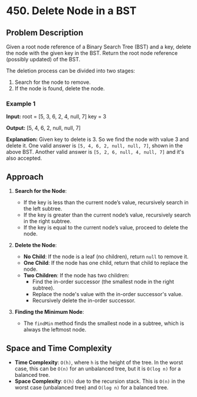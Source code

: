# 450. Delete Node in a BST

## Problem Description

Given a root node reference of a Binary Search Tree (BST) and a key, delete the node with the given key in the BST. Return the root node reference (possibly updated) of the BST.

The deletion process can be divided into two stages:
1. Search for the node to remove.
2. If the node is found, delete the node.

### Example 1

**Input:**
root = [5, 3, 6, 2, 4, null, 7]
key = 3

**Output:**
[5, 4, 6, 2, null, null, 7]

**Explanation:**
Given key to delete is 3. So we find the node with value 3 and delete it.
One valid answer is `[5, 4, 6, 2, null, null, 7]`, shown in the above BST.
Another valid answer is `[5, 2, 6, null, 4, null, 7]` and it's also accepted.

## Approach

1. **Search for the Node**:
   - If the key is less than the current node’s value, recursively search in the left subtree.
   - If the key is greater than the current node’s value, recursively search in the right subtree.
   - If the key is equal to the current node’s value, proceed to delete the node.

2. **Delete the Node**:
   - **No Child**: If the node is a leaf (no children), return `null` to remove it.
   - **One Child**: If the node has one child, return that child to replace the node.
   - **Two Children**: If the node has two children:
     - Find the in-order successor (the smallest node in the right subtree).
     - Replace the node's value with the in-order successor's value.
     - Recursively delete the in-order successor.

3. **Finding the Minimum Node**:
   - The `findMin` method finds the smallest node in a subtree, which is always the leftmost node.

## Space and Time Complexity

- **Time Complexity**: `O(h)`, where `h` is the height of the tree. In the worst case, this can be `O(n)` for an unbalanced tree, but it is `O(log n)` for a balanced tree.
- **Space Complexity**: `O(h)` due to the recursion stack. This is `O(n)` in the worst case (unbalanced tree) and `O(log n)` for a balanced tree.
